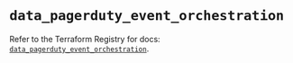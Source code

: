 # `data_pagerduty_event_orchestration`

Refer to the Terraform Registry for docs: [`data_pagerduty_event_orchestration`](https://registry.terraform.io/providers/pagerduty/pagerduty/3.8.1/docs/data-sources/event_orchestration).
